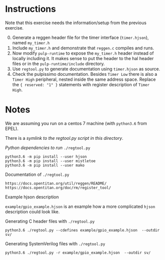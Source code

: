 # Instructions
Note that this exercise needs the information/setup from the previous exercise.

0. Generate a reggen header file for the timer interface (`timer.hjson`), named `my_timer.h`
1. Include `my_timer.h` and demonstrate that `reggen.c` compiles and runs.
2. Now modify `pulp-runtime` to expose the `my_timer.h` header instead of
   locally including it. It makes sense to put the header to the hal header
   files or in the `pulp-runtime/include` directory.
3. Use `regtool.py` to generate documentation using `timer.hjson` as source.
4. Check the pulpissimo documentation. Besides `Timer Low` there is also a
   `Timer High` peripheral, nested inside the same address space. Replace the `{
   reserved: "1" }` statements with register description of `Timer High`.


# Notes
We are assuming you run on a centos 7 machine (with `python3.6` from EPEL).

There is a *symlink to the regtool.py script in this directory*.

*Python dependencies to run* `./regtool.py`
```
python3.6 -m pip install --user hjson
python3.6 -m pip install --user mistletoe
python3.6 -m pip install --user mako
```

Documentation of `./regtool.py`

```
https://docs.opentitan.org/util/reggen/README/
https://docs.opentitan.org/doc/rm/register_tool/

```

Example hjson description

`example/gpio_example.hjson` is an example how a more complicated `hjson` description
could look like.


Generating C header files with `./regtool.py`

```
python3.6 ./regtool.py --cdefines example/gpio_example.hjson  --outdir sv/
```

Generating SystemVerilog files with `./regtool.py`
```
python3.6 ./regtool.py -r example/gpio_example.hjson  --outdir sv/
```

